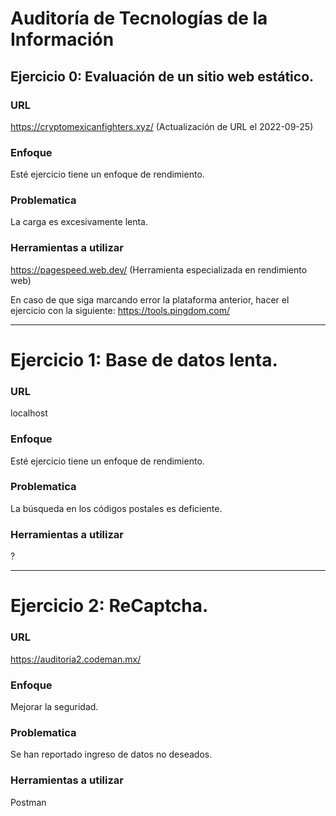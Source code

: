 # Auditoría de Tecnologías de la Información

## Ejercicio 0: Evaluación de un sitio web estático.

### URL

https://cryptomexicanfighters.xyz/ (Actualización de URL el 2022-09-25)

### Enfoque

Esté ejercicio tiene un enfoque de rendimiento.

### Problematica

La carga es excesivamente lenta.

### Herramientas a utilizar

https://pagespeed.web.dev/ (Herramienta especializada en rendimiento web)

En caso de que siga marcando error la plataforma anterior, hacer el ejercicio con la siguiente: https://tools.pingdom.com/

---

# Ejercicio 1: Base de datos lenta.

### URL

localhost

### Enfoque

Esté ejercicio tiene un enfoque de rendimiento.

### Problematica

La búsqueda en los códigos postales es deficiente.

### Herramientas a utilizar

?

---

# Ejercicio 2: ReCaptcha.

### URL

https://auditoria2.codeman.mx/

### Enfoque

Mejorar la seguridad.

### Problematica

Se han reportado ingreso de datos no deseados.

### Herramientas a utilizar

Postman